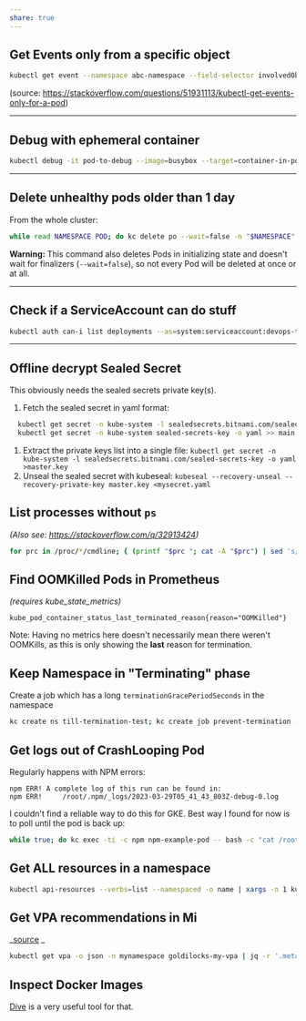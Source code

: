```yaml
---
share: true
---
```


## Get Events only from a specific object

```bash
kubectl get event --namespace abc-namespace --field-selector involvedObject.name=my-pod-zl6m6
```

(source: <https://stackoverflow.com/questions/51931113/kubectl-get-events-only-for-a-pod>)

---

## Debug with ephemeral container

```bash
kubectl debug -it pod-to-debug --image=busybox --target=container-in-pod
```

---

## Delete unhealthy pods older than 1 day

From the whole cluster:

```bash
while read NAMESPACE POD; do kc delete po --wait=false -n "$NAMESPACE" "$POD"; done <<< $(kubectl get po -A --no-headers | grep -vE "Running|Completed|PodInitializing" | grep -P '\dd\d+h$'| awk '{print $1, $2}')
```

**Warning:** This command also deletes Pods in initializing state and doesn't wait for finalizers (`--wait=false`), so not every Pod will be deleted at once or at all.

---

## Check if a ServiceAccount can do stuff

```bash
kubectl auth can-i list deployments --as=system:serviceaccount:devops-tools:api-service-account
```

---

## Offline decrypt Sealed Secret

This obviously needs the sealed secrets private key(s).

1. Fetch the sealed secret in yaml format:

```bash
  kubectl get secret -n kube-system -l sealedsecrets.bitnami.com/sealed-secrets-key -o yaml >main.key
  kubectl get secret -n kube-system sealed-secrets-key -o yaml >> main.key
  ```

1. Extract the private keys list into a single file: `kubectl get secret -n kube-system -l sealedsecrets.bitnami.com/sealed-secrets-key -o yaml >master.key`  
2. Unseal the sealed secret with kubeseal: `kubeseal --recovery-unseal --recovery-private-key master.key <mysecret.yaml`

## List processes without `ps`

*(Also see: <https://stackoverflow.com/q/32913424>)*

```bash
for prc in /proc/*/cmdline; { (printf "$prc "; cat -A "$prc") | sed 's/\^@/ /g;s|/proc/||;s|/cmdline||'; echo; }
```

## Find OOMKilled Pods in Prometheus

*(requires kube_state_metrics)*

```promql
kube_pod_container_status_last_terminated_reason{reason="OOMKilled"}
```

Note: Having no metrics here doesn't necessarily mean there weren't OOMKills, as this is only showing the **last** reason for termination.

## Keep Namespace in "Terminating" phase

Create a job which has a long `terminationGracePeriodSeconds` in the namespace

```bash
kc create ns till-termination-test; kc create job prevent-termination -n till-termination-test --image=alpine --dry-run=client -o json -- sleep infinity | jq '.spec.template.spec.terminationGracePeriodSeconds = 999' | kc apply --dry-run=server -f-
```

## Get logs out of CrashLooping Pod

Regularly happens with NPM errors:

```log
npm ERR! A complete log of this run can be found in:
npm ERR!     /root/.npm/_logs/2023-03-29T05_41_43_803Z-debug-0.log
```

I couldn't find a reliable way to do this for GKE. Best way I found for now is to poll until the pod is back up:

```bash
while true; do kc exec -ti -c npm npm-example-pod -- bash -c "cat /root/.npm/_logs/*-debug*.log 2>/dev/null" 2>/dev/null; sleep 1; done
```

## Get ALL resources in a namespace

```bash
kubectl api-resources --verbs=list --namespaced -o name | xargs -n 1 kubectl get --show-kind --ignore-not-found -n ${MYNAMESPACE}
```

## Get VPA recommendations in Mi

_[source](https://github.com/FairwindsOps/goldilocks/issues/522#issuecomment-1566139626) _

```bash
kubectl get vpa -o json -n mynamespace goldilocks-my-vpa | jq -r '.metadata.name, (.status.recommendation.containerRecommendations[] | ["", .containerName, .target.cpu, (.target.memory | tonumber / 1048576 | round | tostring) + "Mi"] | @tsv)'
```

## Inspect Docker Images

[Dive](https://github.com/wagoodman/dive) is a very useful tool for that.
